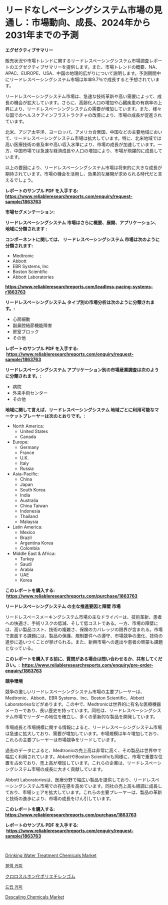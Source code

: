 <p><h1>リードなしペーシングシステム市場の見通し：市場動向、成長、2024年から2031年までの予測</h1></p><p><strong>エグゼクティブサマリー</strong></p>
<p><p>販売状況や市場トレンドに関するリードレスペーシングシステム市場調査レポートのエグゼクティブサマリーを提供します。また、市場トレンドの概要、NA、APAC、EUROPE、USA、中国の地理的広がりについて説明します。予測期間中にリードレスペーシングシステム市場は年率9.7％で成長すると予想されています。</p><p>リードレスペーシングシステム市場は、急速な技術革新や高い需要によって、成長の機会が拡大しています。さらに、高齢化人口の増加や心臓疾患の有病率の上昇により、リードレスペーシングシステムの需要が増加しています。また、様々な国でのヘルスケアインフラストラクチャの改善により、市場の成長が促進されています。</p><p>北米、アジア太平洋、ヨーロッパ、アメリカ合衆国、中国などの主要地域において、リードレスペーシングシステム市場は拡大しています。特に、北米地域では高い医療技術の普及率や高い収入水準により、市場の成長が加速しています。一方、中国市場では急速な経済成長や人口の増加により、市場が飛躍的に成長しています。</p><p>以上の要因により、リードレスペーシングシステム市場は将来的に大きな成長が期待されています。市場の機会を活用し、効果的な展開が求められる時代だと言えるでしょう。</p></p>
<p><strong>レポートのサンプル PDF を入手する: <a href="https://www.reliableresearchreports.com/enquiry/request-sample/1863763">https://www.reliableresearchreports.com/enquiry/request-sample/1863763</a></strong></p>
<p><strong>市場セグメンテーション:</strong></p>
<p><strong> リードレスペーシングシステム 市場はさらに概要、展開、アプリケーション、地域に分類されます :</strong></p>
<p><strong>コンポーネントに関しては、 リードレスペーシングシステム 市場は次のように分類されます: &nbsp;</strong></p>
<p><ul><li>Medtronic</li><li>Abbott</li><li>EBR Systems, Inc</li><li>Boston Scientific</li><li>Abbott Laboratories</li></ul></p>
<p><strong><a href="https://www.reliableresearchreports.com/leadless-pacing-systems-r1863763">https://www.reliableresearchreports.com/leadless-pacing-systems-r1863763</a></strong></p>
<p><strong> リードレスペーシングシステム タイプ別の市場分析は次のように分類されます。:</strong></p>
<p><ul><li>心房細動</li><li>副鼻腔結節機能障害</li><li>房室ブロック</li><li>その他</li></ul></p>
<p><strong>レポートのサンプル PDF を入手する: &nbsp;<a href="https://www.reliableresearchreports.com/enquiry/request-sample/1863763">https://www.reliableresearchreports.com/enquiry/request-sample/1863763</a></strong></p>
<p><strong> リードレスペーシングシステム アプリケーション別の市場産業調査は次のように分類されます。:</strong></p>
<p><ul><li>病院</li><li>外来手術センター</li><li>その他</li></ul></p>
<p><strong>地域に関して言えば、リードレスペーシングシステム 地域ごとに利用可能なマーケットプレーヤーは次のとおりです。:</strong></p>
<p><ul>
    <li>
        North America:
        <ul>
            <li>United States</li>
            <li>Canada</li>
        </ul>
    </li>
    <li>
        Europe:
        <ul>
            <li>Germany</li>
            <li>France</li>
            <li>U.K.</li>
            <li>Italy</li>
            <li>Russia</li>
        </ul>
    </li>
    <li>
        Asia-Pacific:
        <ul>
            <li>China</li>
            <li>Japan</li>
            <li>South Korea</li>
            <li>India</li>
            <li>Australia</li>
            <li>China Taiwan</li>
            <li>Indonesia</li>
            <li>Thailand</li>
            <li>Malaysia</li>
        </ul>
    </li>
    <li>
        Latin America:
        <ul>
            <li>Mexico</li>
            <li>Brazil</li>
            <li>Argentina Korea</li>
            <li>Colombia</li>
        </ul>
    </li>
    <li>
        Middle East & Africa:
        <ul>
            <li>Turkey</li>
            <li>Saudi</li>
            <li>Arabia</li>
            <li>UAE</li>
            <li>Korea</li>
        </ul>
    </li>
    </ul></p>
<p><strong>このレポートを購入する: &nbsp;<a href="https://www.reliableresearchreports.com/purchase/1863763">https://www.reliableresearchreports.com/purchase/1863763</a></strong></p>
<p><strong>リードレスペーシングシステム の主な推進要因と障壁 市場</strong></p>
<p><p>リードレスペースメーキングシステム市場の主なドライバーは、技術革新、患者への快適さ、手術リスクの低減、そして低コストである。一方、市場の障壁には、高い製品コスト、技術の複雑さ、保険のカバレッジの限界が含まれる。市場で直面する課題には、製品の保護、規制要件への遵守、市場競争の激化、技術の進歩に追いつくことが挙げられる。また、新興市場への進出や患者の啓蒙も課題となっている。</p></p>
<p><strong>このレポートを購入する前に、質問がある場合は問い合わせるか、共有してください。:&nbsp; <a href="https://www.reliableresearchreports.com/enquiry/pre-order-enquiry/1863763">https://www.reliableresearchreports.com/enquiry/pre-order-enquiry/1863763</a></strong></p>
<p><strong>競争環境</strong></p>
<p><p>競争の激しいリードレスペーシングシステム市場の主要プレーヤーは、Medtronic、Abbott、EBR Systems、Inc、Boston Scientific、Abbott Laboratoriesなどがあります。この中で、Medtronicは世界的に有名な医療機器メーカーであり、長い歴史を持っています。同社は、リードレスペーシングシステム市場でリーダーの地位を確立し、多くの革新的な製品を開発しています。</p><p>市場成長と市場規模に関する情報によると、リードレスペーシングシステム市場は急速に拡大しており、需要が増加しています。市場規模は年々増加しており、これらの主要プレーヤーは市場競争をリードしています。</p><p>過去のデータによると、Medtronicの売上高は非常に高く、その製品は世界中で幅広く利用されています。AbbottやBoston Scientificも同様に、市場で重要な位置を占めており、売上高が増加しています。これらの企業は、リードレスペーシングシステム市場の成長に大きく貢献しています。</p><p>Abbott Laboratoriesは、医療分野で幅広い製品を提供しており、リードレスペーシングシステム市場での存在感を高めています。同社の売上高も順調に成長しており、市場シェアを拡大しています。これらの主要プレーヤーは、製品の革新と技術の進歩により、市場の成長をけん引しています。</p></p>
<p><strong>このレポートを購入する: &nbsp; <a href="https://www.reliableresearchreports.com/purchase/1863763">https://www.reliableresearchreports.com/purchase/1863763</a></strong></p>
<p><strong>レポートのサンプル PDF を入手する: &nbsp;<a href="https://www.reliableresearchreports.com/enquiry/request-sample/1863763">https://www.reliableresearchreports.com/enquiry/request-sample/1863763</a></strong><strong></strong></p>
<p>&nbsp;</p>
<p><p><a href="https://issuu.com/reportprime-2/docs/drinking-water-treatment-chemicals-market-size-203">Drinking Water Treatment Chemicals Market</a></p><p><a href="https://github.com/Tristiarton768456/Market-Research-Report-List-1/blob/main/281531829910.md">블랙 커피</a></p><p><a href="https://medium.com/@rodhoppe07/%E5%A1%A9%E7%B4%A0%E5%8C%96%E3%82%B9%E3%83%AB%E3%83%9B%E3%83%B3%E5%8C%96%E3%83%9D%E3%83%AA%E3%82%A8%E3%83%81%E3%83%AC%E3%83%B3%E3%82%B4%E3%83%A0%E5%B8%82%E5%A0%B4%E3%81%AE%E8%A6%8F%E6%A8%A1%E3%81%A8%E5%B8%82%E5%A0%B4%E5%8B%95%E5%90%91-%E5%AE%8C%E5%85%A8%E3%81%AA%E6%A5%AD%E7%95%8C%E6%A6%82%E8%A6%81-2024%E5%B9%B4%E3%81%8B%E3%82%892031%E5%B9%B4%E3%81%BE%E3%81%A7-09da6c5e2dcf">クロロスルホン化ポリエチレンゴム</a></p><p><a href="https://github.com/vsoq0zknh59/Market-Research-Report-List-1/blob/main/662620929909.md">드립 커피</a></p><p><a href="https://issuu.com/reportprime-2/docs/descaling-chemicals-market-size-2030.pptx">Descaling Chemicals Market</a></p></p>